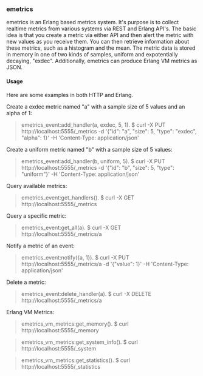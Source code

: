 ### emetrics

emetrics is an Erlang based metrics system. It's purpose is to collect realtime metrics from various systems via REST and Erlang API's. The basic idea is that you create a metric via either API and then alert the metric with new values as you receive them. You can then retrieve information about these metrics, such as a histogram and the mean. The metric data is stored in memory in one of two kinds of samples, uniform and expotentially decaying, "exdec". Additionally, emetrics can produce Erlang VM metrics as JSON.

#### Usage

Here are some examples in both HTTP and Erlang.

Create a exdec metric named "a" with a sample size of 5 values and an alpha of 1:

> emetrics_event:add_handler(a, exdec, 5, 1).
$ curl -X PUT http://localhost:5555/_metrics -d '{"id": "a", "size": 5, "type": "exdec", "alpha": 1}' -H 'Content-Type: application/json'

Create a uniform metric named "b" with a sample size of 5 values:

> emetrics_event:add_handler(b, uniform, 5).
$ curl -X PUT http://localhost:5555/_metrics -d '{"id": "b", "size": 5, "type": "uniform"}' -H 'Content-Type: application/json'

Query available metrics:

> emetrics_event:get_handlers().
$ curl -X GET http://localhost:5555/_metrics

Query a specific metric:

> emetrics_event:get_all(a).
$ curl -X GET http://localhost:5555/_metrics/a

Notify a metric of an event:

> emetrics_event:notify({a, 1}).
$ curl -X PUT http://localhost:5555/_metrics/a -d '{"value": 1}' -H 'Content-Type: application/json'

Delete a metric:

> emetrics_event:delete_handler(a).
$ curl -X DELETE http://localhost:5555/_metrics/a

Erlang VM Metrics:

> emetrics_vm_metrics:get_memory().
$ curl http://localhost:5555/_memory

> emetrics_vm_metrics:get_system_info().
$ curl http://localhost:5555/_system

> emetrics_vm_metrics:get_statistics().
$ curl http://localhost:5555/_statistics
